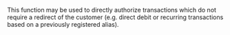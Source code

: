 This function may be used to directly authorize transactions which do not require a redirect of the customer (e.g. direct debit or recurring transactions based on a previously registered alias).
